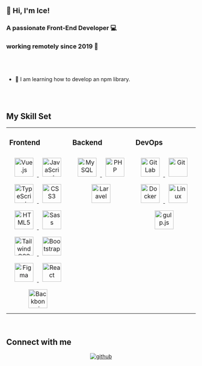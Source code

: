 ### <div><h3>👋 Hi, I'm Ice!</h3><h4>A passionate Front-End Developer 💻</h4><h4>working remotely since 2019 🚀</h4></div>

<br/>
<br/>


- 🌱 I am learning how to develop an npm library.


<br/>
<br/>


## My Skill Set  
<table>
<tr><td valign="top" width="33%">



### Frontend  
<div align="center">
  
<a href="https://vuejs.org/" target="_blank">
  <img style="margin: 10px" src="https://profilinator.rishav.dev/skills-assets/vuejs-original-wordmark.svg" alt="Vue.js" height="50" />
</a>  
<a href="https://www.javascript.com/" target="_blank">
  <img style="margin: 10px" src="https://profilinator.rishav.dev/skills-assets/javascript-original.svg" alt="JavaScript" height="50" />
</a>  
<a href="https://www.typescriptlang.org/" target="_blank">
  <img style="margin: 10px" src="https://profilinator.rishav.dev/skills-assets/typescript-original.svg" alt="TypeScript" height="50" />
</a>  
<a href="https://www.w3schools.com/css/" target="_blank">
  <img style="margin: 10px" src="https://profilinator.rishav.dev/skills-assets/css3-original-wordmark.svg" alt="CSS3" height="50" />
</a>  
<a href="https://en.wikipedia.org/wiki/HTML5" target="_blank">
  <img style="margin: 10px" src="https://profilinator.rishav.dev/skills-assets/html5-original-wordmark.svg" alt="HTML5" height="50" />
</a>  
<a href="https://sass-lang.com/" target="_blank">
  <img style="margin: 10px" src="https://profilinator.rishav.dev/skills-assets/sass-original.svg" alt="Sass" height="50" />
</a>
<a href="https://www.tailwindcss.com/" target="_blank">
  <img style="margin: 10px" src="https://profilinator.rishav.dev/skills-assets/tailwindcss.svg" alt="Tailwind CSS" height="50" />
</a>  
<a href="https://getbootstrap.com/docs/3.4/javascript/" target="_blank">
  <img style="margin: 10px" src="https://profilinator.rishav.dev/skills-assets/bootstrap-plain.svg" alt="Bootstrap" height="50" />
</a>  
<a href="https://www.figma.com/" target="_blank">
  <img style="margin: 10px" src="https://profilinator.rishav.dev/skills-assets/figma-icon.svg" alt="Figma" height="50" />
</a>  
<a href="https://reactjs.org/" target="_blank">
  <img style="margin: 10px" src="https://profilinator.rishav.dev/skills-assets/react-original-wordmark.svg" alt="React" height="50" />
</a>  
<a href="https://backbonejs.org/" target="_blank">
  <img style="margin: 10px" src="https://profilinator.rishav.dev/skills-assets/backbonejs-original-wordmark.svg" alt="Backbone.js" height="50" />
</a>  

</div>

</td><td valign="top" width="33%">



### Backend  
<div align="center">

<a href="https://www.mysql.com/" target="_blank">
  <img style="margin: 10px" src="https://profilinator.rishav.dev/skills-assets/mysql-original-wordmark.svg" alt="MySQL" height="50" />
</a>  
<a href="https://www.php.net/" target="_blank">
  <img style="margin: 10px" src="https://profilinator.rishav.dev/skills-assets/php-original.svg" alt="PHP" height="50" />
</a>  
<a href="https://laravel.com/" target="_blank">
  <img style="margin: 10px" src="https://profilinator.rishav.dev/skills-assets/laravel-plain-wordmark.svg" alt="Laravel" height="50" />
</a>

</div>

</td><td valign="top" width="33%">



### DevOps  
<div align="center">

<a href="https://about.gitlab.com/" target="_blank">
  <img style="margin: 10px" src="https://profilinator.rishav.dev/skills-assets/gitlab.svg" alt="GitLab" height="50" />
</a>  
<a href="https://github.com/" target="_blank">
  <img style="margin: 10px" src="https://profilinator.rishav.dev/skills-assets/git-scm-icon.svg" alt="Git" height="50" />
</a>  
<a href="https://www.docker.com/" target="_blank">
  <img style="margin: 10px" src="https://profilinator.rishav.dev/skills-assets/docker-original-wordmark.svg" alt="Docker" height="50" />
</a>  
<a href="https://www.linux.org/" target="_blank">
  <img style="margin: 10px" src="https://profilinator.rishav.dev/skills-assets/linux-original.svg" alt="Linux" height="50" />
</a>  
<a href="https://gulpjs.com/" target="_blank">
  <img style="margin: 10px" src="https://profilinator.rishav.dev/skills-assets/gulp-plain.svg" alt="gulp.js" height="50" />
</a>

</div>

</td></tr></table>  

<br/>  


## Connect with me  
<div align="center">
<a href="https://github.com/IceDesign6" target="_blank">
<img src=https://img.shields.io/badge/github-%2324292e.svg?&style=for-the-badge&logo=github&logoColor=white alt=github style="margin-bottom: 5px;" />
</a>  
</div>  
